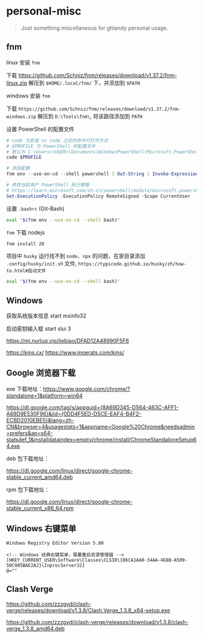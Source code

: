 # personal-misc

> Just something miscellaneous for ghlandy personal usage.

## fnm

linux 安装 `fnm`

下载 https://github.com/Schniz/fnm/releases/download/v1.37.2/fnm-linux.zip 解压到 `$HOME/.local/fnm/` 下，并添加到 `$PATH`

windows 安装 `fnm`

下载 `https://github.com/Schniz/fnm/releases/download/v1.37.2/fnm-windows.zip` 解压到 `D:\Tools\fnm\`, 将该路径添加到 `PATH`

设置 PowerShell 的配置文件

```ps1
# code 为安装 vs code 之后的命令行打开方式
# $PROFILE 为 PowerShell 的配置文件
# 默认为 C:\Users\<USER>\Documents\WindowsPowerShell\Microsoft.PowerShell_profile.ps1
code $PROFILE

# 添加配置
fnm env --use-on-cd --shell powershell | Out-String | Invoke-Expression

# 修改当前用户 PowerShell 执行策略
# https://learn.microsoft.com/zh-cn/powershell/module/microsoft.powershell.core/about/about_execution_policies?view=powershell-7.4#change-the-execution-policy
Set-ExecutionPolicy -ExecutionPolicy RemoteSigned -Scope CurrentUser
```

设置 `.bashrc` (Git-Bash)

```bash
eval "$(fnm env --use-on-cd --shell bash)"
```

`fnm` 下载 nodejs

```bash
fnm install 20
```

项目中 `husky` 运行找不到 `node`、`npx` 的问题，在家目录添加 `.config/husky/init.sh` 文件, `https://typicode.github.io/husky/zh/how-to.html#启动文件`

```bash
eval "$(fnm env --use-on-cd --shell bash)"
```

## Windows

获取系统版本信息 start msinfo32

启动密钥输入框 start slui 3

https://mi.nurluq.vip/liebiao/DFAD12A48990F5F6

https://kms.cx/
https://www.moerats.com/kms/

## Google 浏览器下载

exe 下载地址：https://www.google.com/chrome/?standalone=1&platform=win64

https://dl.google.com/tag/s/appguid={8A69D345-D564-463C-AFF1-A69D9E530F96}&iid={0DD4F5ED-D5CE-EAF4-B4F2-ECBD2010EBE5}&lang=zh-CN&browser=4&usagestats=1&appname=Google%20Chrome&needsadmin=prefers&ap=x64-statsdef_1&installdataindex=empty/chrome/install/ChromeStandaloneSetup64.exe

deb 包下载地址：

https://dl.google.com/linux/direct/google-chrome-stable_current_amd64.deb

rpm 包下载地址：

https://dl.google.com/linux/direct/google-chrome-stable_current_x86_64.rpm

## Windows 右键菜单

```reg
Windows Registry Editor Version 5.00

<!-- Windows 经典右键菜单，需要重启资源管理器 -->
[HKEY_CURRENT_USER\Software\Classes\CLSID\{86CA1AA0-34AA-4E8B-A509-50C905BAE2A2}\InprocServer32]
@=""
```

## Clash Verge

https://github.com/zzzgydi/clash-verge/releases/download/v1.3.8/Clash.Verge_1.3.8_x64-setup.exe

https://github.com/zzzgydi/clash-verge/releases/download/v1.3.8/clash-verge_1.3.8_amd64.deb
